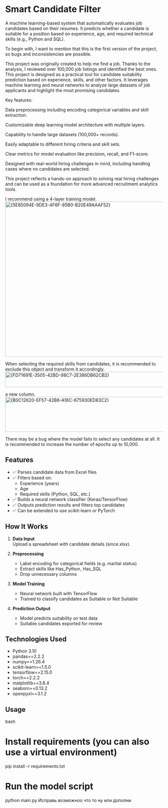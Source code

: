 # Smart Candidate Filter

A machine learning-based system that automatically evaluates job candidates based on their resumes. It predicts whether a candidate is suitable for a position based on experience, age, and required technical skills (e.g., Python and SQL).

To begin with, I want to mention that this is the first version of the project, so bugs and inconsistencies are possible.

This project was originally created to help me find a job.
Thanks to the analysis, I reviewed over 100,000 job listings and identified the best ones.
This project is designed as a practical tool for candidate suitability prediction based on experience, skills, and other factors. It leverages machine learning and neural networks to analyze large datasets of job applicants and highlight the most promising candidates.

Key features:


Data preprocessing including encoding categorical variables and skill extraction.

Customizable deep learning model architecture with multiple layers.

Capability to handle large datasets (100,000+ records).

Easily adaptable to different hiring criteria and skill sets.

Clear metrics for model evaluation like precision, recall, and F1-score.

Designed with real-world hiring challenges in mind, including handling cases where no candidates are selected.

This project reflects a hands-on approach to solving real hiring challenges and can be used as a foundation for more advanced recruitment analytics tools.



I recommend using a 4-layer training model.
<img width="1712" height="496" alt="{5E85094E-9DE3-4F6F-85B0-B20E49AAAF52}" src="https://github.com/user-attachments/assets/06df65bb-7dd3-4490-ba1f-7ff08e929efb" />

When selecting the required skills from candidates, it is recommended to exclude this object and transform it accordingly.
<img width="839" height="49" alt="{FD71691E-3505-42BD-98C7-2E386DB62CB2}" src="https://github.com/user-attachments/assets/7cf1bb12-5b0e-4d14-9c9b-e84f80a58cac" />

a new column.
<img width="1093" height="112" alt="{B0C12620-EF57-42B6-A16C-675930ED83C2}" src="https://github.com/user-attachments/assets/3af1e26c-830b-4e95-9840-dbdc08c59c5f" />

There may be a bug where the model fails to select any candidates at all.
It is recommended to increase the number of epochs up to 10,000.


## Features

- ✅ Parses candidate data from Excel files
- ✅ Filters based on:
  - Experience (years)
  - Age
  - Required skills (Python, SQL, etc.)
- ✅ Builds a neural network classifier (Keras/TensorFlow)
- ✅ Outputs prediction results and filters top candidates
- ✅ Can be extended to use scikit-learn or PyTorch

## How It Works

1. **Data Input**  
   Upload a spreadsheet with candidate details (since.xlsx).

2. **Preprocessing**  
   - Label encoding for categorical fields (e.g. marital status)
   - Extract skills like Has_Python, Has_SQL
   - Drop unnecessary columns

3. **Model Training**  
   - Neural network built with TensorFlow
   - Trained to classify candidates as Suitable or Not Suitable

4. **Prediction Output**  
   - Model predicts suitability on test data
   - Suitable candidates exported for review

## Technologies Used

- Python 3.10  
- pandas==2.2.2  
- numpy==1.26.4  
- scikit-learn==1.5.0  
- tensorflow==2.15.0  
- torch==2.2.2  
- matplotlib==3.8.4  
- seaborn==0.13.2  
- openpyxl==3.1.2  
## Usage

bash
# Install requirements (you can also use a virtual environment)
pip install -r requirements.txt

# Run the model script
python main.py
Исправь возможноо что то ну или дополни
